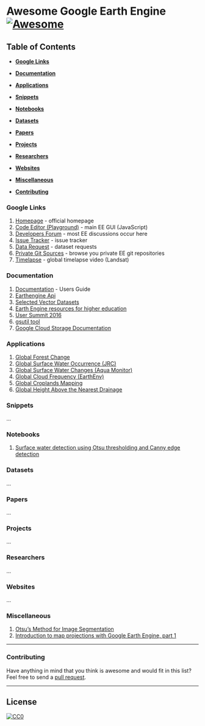 # Awesome Google Earth Engine [![Awesome](https://cdn.rawgit.com/sindresorhus/awesome/d7305f38d29fed78fa85652e3a63e154dd8e8829/media/badge.svg)](https://github.com/sindresorhus/awesome)

## Table of Contents

* **[Google Links](#googlelinks)**  

* **[Documentation](#docs)**  

* **[Applications](#apps)**

* **[Snippets](#snippets)**  

* **[Notebooks](#notebooks)**  

* **[Datasets](#datasets)**  

* **[Papers](#papers)**  

* **[Projects](#projects)**

* **[Researchers](#researchers)**  

* **[Websites](#websites)**  

* **[Miscellaneous](#miscellaneous)**  

* **[Contributing](#contributing)**  


### Google Links

1.  [Homepage](http://earthengine.google.com) - official homepage
1.  [Code Editor (Playground)](http://code.earthengine.google.com) - main EE GUI (JavaScript)
1.  [Developers Forum](https://groups.google.com/forum/#!forum/google-earth-engine-developers) - most EE discussions occur here
1.  [Issue Tracker](https://issuetracker.google.com/issues?q=componentid:184426&p=1) - issue tracker
1.  [Data Request](https://issuetracker.google.com/issues?q=componentid:184426%20status:open&d=vote_count&d=title&d=79295&d=status) - dataset requests
1.  [Private Git Sources](https://earthengine.googlesource.com/#) - browse you private EE git repositories
1.  [Timelapse](https://earthengine.google.com/timelapse/#) - global timelapse video (Landsat)

### Documentation
1.  [Documentation](https://developers.google.com/earth-engine/) - Users Guide
1.  [Earthengine Api](https://github.com/google/earthengine-api)
1.  [Selected Vector Datasets](https://developers.google.com/earth-engine/vector_datasets)
1.  [Earth Engine resources for higher education](https://developers.google.com/earth-engine/edu)
1.  [User Summit 2016](http://earthenginesummit2016.earthoutreach.org/training-materials#TOC-Breakout-Sessions---all-days)
1.  [gsutil tool](https://cloud.google.com/storage/docs/gsutil)
1.  [Google Cloud Storage Documentation](https://cloud.google.com/storage/docs/)

### Applications

1. [Global Forest Change](https://earthenginepartners.appspot.com/science-2013-global-forest)
1. [Global Surface Water Occurrence (JRC)](http://global-surface-water.appspot.com)
1. [Global Surface Water Changes (Aqua Monitor)](http://aqua-monitor.appspot.com)
1. [Global Cloud Frequency (EarthEnv)](http://www.earthenv.org/cloud)
1. [Global Croplands Mapping](https://croplands.org/)
1. [Global Height Above the Nearest Drainage](http://global-hand.appspot.com)

### Snippets
...

### Notebooks
1. [Surface water detection using Otsu thresholding and Canny edge detection](https://github.com/gena/gena.github.io/blob/master/experiments/surface_water_detection_canny_otsu.ipynb)

### Datasets
...

### Papers
...

### Projects
...

### Researchers
...

### Websites
...

### Miscellaneous
1. [Otsu’s Method for Image Segmentation](https://medium.com/google-earth/otsus-method-for-image-segmentation-f5c48f405e)
1. [Introduction to map projections with Google Earth Engine, part 1](https://medium.com/google-earth/introduction-to-map-projections-with-google-earth-engine-part-1-7840e4ca6264)


-----
### Contributing
Have anything in mind that you think is awesome and would fit in this list? Feel free to send a [pull request](https://github.com/gena/awesome-google-earth-engine/pulls). 

-----
## License

[![CC0](http://i.creativecommons.org/p/zero/1.0/88x31.png)](http://creativecommons.org/publicdomain/zero/1.0/)
